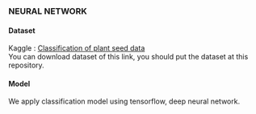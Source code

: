 ### NEURAL NETWORK

#### Dataset
Kaggle : [Classification of plant seed data][1] <br>
You can download dataset of this link, you should put the dataset at this repository.

#### Model

We apply classification model using tensorflow, deep neural network.

[1]:https://www.kaggle.com/c/plant-seedlings-classification/data
